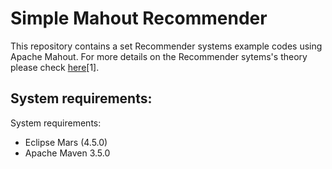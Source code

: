 # Simple Mahout Recommender

This repository contains a set Recommender systems example codes using Apache Mahout. For more details on the Recommender sytems's theory please check [here](https://en.wikipedia.org/wiki/Recommender_system)[1].


## System requirements:

System requirements:
* Eclipse Mars (4.5.0)
* Apache Maven 3.5.0
